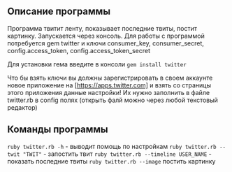 ## Описание программы

Программа твитит ленту, показывает последние твиты, постит картинку.
Запускается через консоль.
Для работы с программой потребуется gem twitter и ключи consumer_key, consumer_secret, config.access_token, config.access_token_secret

Для установки гема введите в консоли `gem install twitter`

Что бы взять ключи вы должны зарегистрировать в своем аккаунте новое приложение на [https://apps.twitter.com]
и взять со страницы этого приложения данные настройки!
Их нужно заполнить в файле twitter.rb в config полях (открыть фалй можно через любой текстовый редактор)

## Команды программы

`ruby twitter.rb -h` - выводит помощь по настройкам
`ruby twitter.rb --twit "TWIT"` - запостить твит
`ruby twitter.rb --timeline USER_NAME` - показать последние твиты
`ruby twitter.rb --image` постить картинку